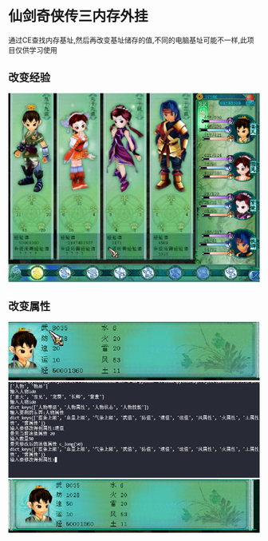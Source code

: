 # 仙剑奇侠传三内存外挂

通过CE查找内存基址,然后再改变基址储存的值,不同的电脑基址可能不一样,此项目仅供学习使用

## 改变经验

![1](.\image\1.png)

## 改变属性

![4](image\4.png)
![2](image\2.png)
![3](image\3.png)
